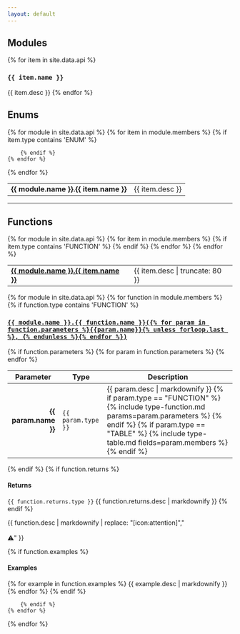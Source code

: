 ```yaml
---
layout: default
---
```

## Modules
{% for item in site.data.api %}
### <code>{{ item.name }}</code>
{{ item.desc }}
{% endfor %}

## Enums
<table>
    <tbody>
{% for module in site.data.api %}
    {% for item in module.members %}
        {% if item.type contains 'ENUM' %}
        <tr>
            <td><strong>{{ module.name }}.{{ item.name }}</strong></td>
            <td>{{ item.desc }}</td>
        </tr>

        {% endif %}
    {% endfor %}
{% endfor %}
    </tbody>
</table>

<hr>

## Functions
<table>
    <tbody>
{% for module in site.data.api %}
    {% for item in module.members %}
        {% if item.type contains 'FUNCTION' %}
        <tr>
            <td><a href="#{{ item.name | url_encode }}"><strong>{{ module.name }}.{{ item.name }}</strong></a></td>
            <td>{{ item.desc | truncate: 80 }}</td>
        </tr>
        {% endif %}
    {% endfor %}
{% endfor %}
    </tbody>
</table>

{% for module in site.data.api %}
    {% for function in module.members %}
        {% if function.type contains 'FUNCTION' %}
<div class="function-wrap">
<h3 class="function-header"><a href="#{{ function.name | url_encode }}" id="{{ function.name | url_encode }}"><code>{{ module.name }}.{{ function.name }}({% for param in function.parameters %}{{param.name}}{% unless forloop.last %}, {% endunless %}{% endfor %})</code></a></h3>
{% if function.parameters %}
<table>
    <thead>
        <tr>
            <th>Parameter</th>
            <th>Type</th>
            <th>Description</th>
        </tr>
    </thead>
    <tbody>
    {% for param in function.parameters %}
        <tr>
            <td style="text-align: right;"><strong>{{ param.name }}</strong></td>
            <td><code>{{ param.type }}</code></td>
            <td>{{ param.desc | markdownify }}
                {% if param.type == "FUNCTION" %}
                {% include type-function.md params=param.parameters %}
                {% endif %}
                {% if param.type == "TABLE" %}
                {% include type-table.md fields=param.members %}
                {% endif %}
            </td>
        </tr>
        {% endfor %}
    </tbody>
</table>
{% endif %}
{% if function.returns %}
<h4>Returns</h4>
<code class="inline-code-block">{{ function.returns.type }}</code> {{ function.returns.desc | markdownify }}
{% endif %}

{{ function.desc | markdownify | replace: "[icon:attention]","<br><br>⚠️" }}

{% if function.examples %}
<h4>Examples</h4>
{% for example in function.examples %}
{{ example.desc | markdownify }}
{% endfor %}
{% endif %}
</div>

        {% endif %}
    {% endfor %}
{% endfor %}

